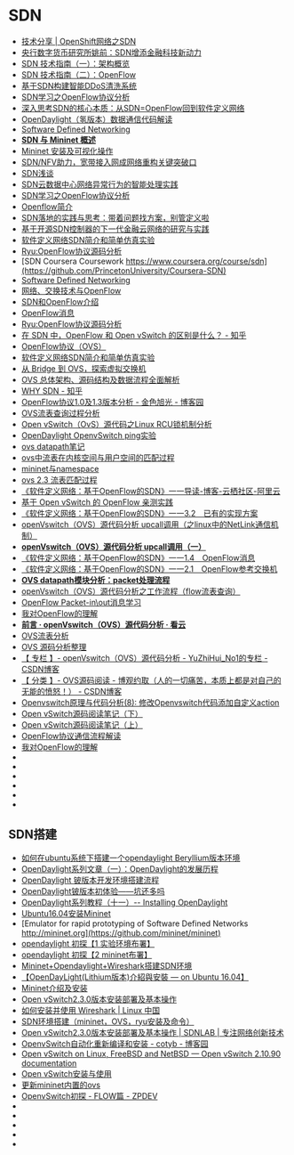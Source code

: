 # SDN


*   [技术分享 | OpenShift网络之SDN](http://dockone.io/article/8204)
*   [央行数字货币研究所姚前：SDN增添金融科技新动力](http://www.iyiou.com/p/65926)
*   [SDN 技术指南（一）：架构概览](https://riboseyim.github.io/2017/05/12/SDN/)
*   [SDN 技术指南（二）：OpenFlow](https://riboseyim.github.io/2017/08/22/SDN-OpenFlow/)
*   [基于SDN构建智能DDoS清洗系统](http://blog.nsfocus.net/sdn-ddos-cleaning-system)
*   [SDN学习之OpenFlow协议分析](http://www.cnblogs.com/sgatbl/p/6822154.html)
*   [深入思考SDN的核心本质：从SDN=OpenFlow回到软件定义网络](https://www.sdnlab.com/8078.html)
*   [OpenDaylight（氢版本）数据通信代码解读](http://blog.sina.com.cn/s/blog_138c6e98e0102viuv.html)
*   [Software Defined Networking](https://www.coursera.org/learn/sdn)
*   [**SDN 与 Mininet 概述**](https://blog.csdn.net/Neo233/article/details/79763221)
*   [Mininet 安装及可视化操作](https://blog.csdn.net/asneverbefore/article/details/78916645)
*   [SDN/NFV助力，宽带接入网成网络重构关键突破口](http://www.d1net.com/data/vendor/484656.html)
*   [SDN浅谈](https://www.tuicool.com/articles/Q3uQf2)
*   [SDN云数据中心网络异常行为的智能处理实践](http://cloud.51cto.com/art/201711/558419.htm)
*   [SDN学习之OpenFlow协议分析](http://www.cnblogs.com/sgatbl/p/6822154.html)
*   [Openflow简介](https://www.tuicool.com/articles/FnqYVb)
*   [SDN落地的实践与思考：带着问题找方案，别管定义啦](https://www.sdnlab.com/4433.html)
*   [基于开源SDN控制器的下一代金融云网络的研究与实践](http://geek.csdn.net/news/detail/256569?utm_source=tuicool&utm_medium=referral)
*   [软件定义网络SDN简介和简单仿真实验](http://blog.nsfocus.net/%E8%BD%AF%E4%BB%B6%E5%AE%9A%E4%B9%89%E7%BD%91%E7%BB%9Csdn%E7%AE%80%E4%BB%8B%E5%92%8C%E7%AE%80%E5%8D%95%E4%BB%BF%E7%9C%9F%E5%AE%9E%E9%AA%8C/?utm_source=tuicool&utm_medium=referral)
*   [Ryu:OpenFlow协议源码分析](http://www.sdnlab.com/12838.html?utm_source=tuicool&utm_medium=referral)
*   [SDN Coursera Coursework https://www.coursera.org/course/sdn](https://github.com/PrincetonUniversity/Coursera-SDN)
*   [Software Defined Networking](https://zh.coursera.org/learn/sdn?tdsourcetag=s_pctim_aiomsg)
*   [网络、交换技术与OpenFlow](http://tech.ifeng.com/a/20180328/44921976_0.shtml?utm_source=tuicool&utm_medium=referral)
*   [SDN和OpenFlow介绍](http://www.just4coding.com/blog/2016/12/31/introducing-openflow/?utm_source=tuicool&utm_medium=referral)
*   [OpenFlow消息](http://www.cnblogs.com/zhanglei93/p/5003326.html?utm_source=tuicool&utm_medium=referral)
*   [Ryu:OpenFlow协议源码分析](http://www.muzixing.com/pages/2015/07/24/ryuopenflowxie-yi-yuan-ma-fen-xi.html?utm_source=tuicool&utm_medium=referral)
*   [在 SDN 中，OpenFlow 和 Open vSwitch 的区别是什么？ - 知乎](https://www.zhihu.com/question/24178046)
*   [OpenFlow协议（OVS）](http://www.cnblogs.com/liangan/p/5589214.html?utm_source=tuicool&utm_medium=referral)
*   [软件定义网络SDN简介和简单仿真实验](http://blog.nsfocus.net/%E8%BD%AF%E4%BB%B6%E5%AE%9A%E4%B9%89%E7%BD%91%E7%BB%9Csdn%E7%AE%80%E4%BB%8B%E5%92%8C%E7%AE%80%E5%8D%95%E4%BB%BF%E7%9C%9F%E5%AE%9E%E9%AA%8C/?utm_source=tuicool&utm_medium=referral)
*   [从 Bridge 到 OVS，探索虚拟交换机](http://www.cnblogs.com/bakari/p/8097439.html?utm_source=tuicool&utm_medium=referral)
*   [OVS 总体架构、源码结构及数据流程全面解析](http://www.cnblogs.com/bakari/p/8097478.html?utm_source=tuicool&utm_medium=referral)
*   [WHY SDN - 知乎](https://zhuanlan.zhihu.com/p/49849558)
*   [OpenFlow协议1.0及1.3版本分析 - 金色旭光 - 博客园](http://www.cnblogs.com/goldsunshine/p/7262484.html?utm_source=tuicool&utm_medium=referral)
*   [OVS流表查询过程分析](https://blog.csdn.net/vonzhoufz/article/details/36005667?utm_source=tuicool&utm_medium=referral)
*   [Open vSwitch（OvS）源代码之Linux RCU锁机制分析](https://linux.cn/article-4298-1-rss.html?utm_source=tuicool&utm_medium=referral)
*   [OpenDaylight OpenvSwitch ping实验](http://vinllen.com/opendaylight-ovs-pingshi-yan/)
*   [ovs datapath笔记](http://vinllen.com/ovs-datapathbi-ji/)
*   [ovs中流表在内核空间与用户空间的匹配过程](http://vinllen.com/ovs-facethe-subfacetde-guan-xi/)
*   [mininet与namespace](http://vinllen.com/mininetyu-namespace/)
*   [ovs 2.3 流表匹配过程](http://vinllen.com/ovs-2-3-datapatchnei-he-liu-biao-pi-pei-guo-cheng/)
*   [《软件定义网络：基于OpenFlow的SDN》一一导读-博客-云栖社区-阿里云](https://yq.aliyun.com/articles/120259)
*   [基于 Open vSwitch 的 OpenFlow 亲测实践](https://www.linuxidc.com/Linux/2017-06/144772.htm?utm_source=tuicool&utm_medium=referral)
*   [《软件定义网络：基于OpenFlow的SDN》一一3.2　已有的实现方案](https://yq.aliyun.com/articles/120237?spm=a2c4e.11153940.blogcont120259.23.64611194imY8tk)
*   [openVswitch（OVS）源代码分析 upcall调用（之linux中的NetLink通信机制）](https://blog.csdn.net/YuZhiHui_No1/article/details/40790131)
*   [**openVswitch（OVS）源代码分析 upcall调用（一）**](https://blog.csdn.net/YuZhiHui_No1/article/details/41546481)
*   [《软件定义网络：基于OpenFlow的SDN》一一1.4　OpenFlow消息](https://yq.aliyun.com/articles/119409?spm=a2c4e.11153940.blogcont120259.12.64611194imY8tk)
*   [《软件定义网络：基于OpenFlow的SDN》一一2.1　OpenFlow参考交换机](https://yq.aliyun.com/articles/119424?spm=a2c4e.11153940.blogcont120259.16.64611194imY8tk)
*   [**OVS datapath模块分析：packet处理流程**](https://blog.csdn.net/YuZhiHui_No1/article/details/38112557)
*   [openVswitch（OVS）源代码分析之工作流程（flow流表查询）](https://blog.csdn.net/YuZhiHui_No1/article/details/39504139)
*   [OpenFlow Packet-in\out消息学习](https://blog.csdn.net/neo233/article/details/79681094)
*   [我对OpenFlow的理解](https://blog.csdn.net/haidalongjuanfeng/article/details/61196489)
*   [**前言 · openVswitch（OVS）源代码分析 · 看云**](https://www.kancloud.cn/digest/openvswitch/117244)
*   [OVS流表分析](https://www.sdnlab.com/16414.html)
*   [OVS 源码分析整理](https://www.jianshu.com/p/bf112793d658)
*   [【 专栏 】- openVswitch（OVS）源代码分析 - YuZhiHui_No1的专栏 - CSDN博客](https://blog.csdn.net/YuZhiHui_No1/column/info/openvswitch)
*   [【 分类 】- OVS源码阅读 - 博观约取（人的一切痛苦，本质上都是对自己的无能的愤怒！） - CSDN博客](https://blog.csdn.net/vonzhoufz/article/category/1915277/1)
*   [Openvswitch原理与代码分析(8): 修改Openvswitch代码添加自定义action](https://blog.csdn.net/popsuper1982/article/details/52663956)
*   [Open vSwitch源码阅读笔记（下）](https://www.sdnlab.com/18674.html)
*   [Open vSwitch源码阅读笔记（上）](https://www.sdnlab.com/18668.html)
*   [OpenFlow协议通信流程解读](https://www.sdnlab.com/sdn-guide/14812.html)
*   [我对OpenFlow的理解](https://blog.csdn.net/haidalongjuanfeng/article/details/61196489)
*   []()
*   []()
*   []()
*   []()
*   []()
*   []()

## SDN搭建
*   [如何在ubuntu系统下搭建一个opendaylight Beryllium版本环境](https://www.aliyun.com/jiaocheng/153349.html?spm=5176.100033.2.7.5999778bYvn9Vs)
*   [OpenDaylight系列文章（一）：OpenDaylight的发展历程](https://www.sdnlab.com/community/article/odl/955)
*   [OpenDaylight 铍版本开发环境搭建流程](https://www.aliyun.com/jiaocheng/129664.html?spm=5176.100033.2.5.5999778bYvn9Vs)
*   [OpenDaylight铍版本初体验——坑还多吗](https://www.sdnlab.com/15943.html)
*   [OpenDaylight系列教程（十一）-- Installing OpenDaylight](https://www.aliyun.com/jiaocheng/826157.html)
*   [Ubuntu16.04安装Mininet](https://blog.csdn.net/linyixiao88/article/details/65651390)
*   [Emulator for rapid prototyping of Software Defined Networks http://mininet.org](https://github.com/mininet/mininet)
*   [opendaylight 初探【1 实验环境布署】](https://www.cnblogs.com/veniceslove/p/6293848.html)
*   [opendaylight 初探【2 mininet布署】](https://www.cnblogs.com/veniceslove/p/6294045.html)
*   [Mininet+Opendaylight+Wireshark搭建SDN环境](http://blog.51cto.com/wanxiule/1912730)
*   [【OpenDayLight(Lithium版本)介紹與安裝 — on Ubuntu 16.04】](https://ting-kuan.blog/2017/11/08/%E3%80%90opendaylightlithium%E7%89%88%E6%9C%AC%E4%BB%8B%E7%B4%B9%E8%88%87%E5%AE%89%E8%A3%9D-on-ubuntu-16-04%E3%80%91/?tdsourcetag=s_pctim_aiomsg)
*   [Mininet介绍及安装](https://www.cnblogs.com/xiaoxt/p/5499078.html)
*   [Open vSwitch2.3.0版本安装部署及基本操作](https://www.sdnlab.com/3166.html)
*   [如何安装并使用 Wireshark | Linux 中国](https://blog.csdn.net/f8qg7f9yd02pe/article/details/82975816)
*   [SDN环境搭建（mininet，OVS，ryu安装及命令）](https://www.cnblogs.com/likailiche/p/4383933.html)
*   [Open vSwitch2.3.0版本安装部署及基本操作 | SDNLAB | 专注网络创新技术](https://www.sdnlab.com/3166.html)
*   [OpenvSwitch自动化重新编译和安装 - cotyb - 博客园](https://www.cnblogs.com/cotyb/p/5062904.html)
*   [Open vSwitch on Linux, FreeBSD and NetBSD — Open vSwitch 2.10.90 documentation](http://docs.openvswitch.org/en/latest/intro/install/general/)
*   [Open vSwitch安装与使用](http://aidaiz.com/openvswitch-build/)
*   [更新mininet内置的ovs](https://blog.csdn.net/aspenstars/article/details/78393448)
*   [OpenvSwitch初探 - FLOW篇 - ZPDEV](http://910216.com/archives/ovs_flow.html)
*   []()
*   []()
*   []()
*   []()
*   []()





